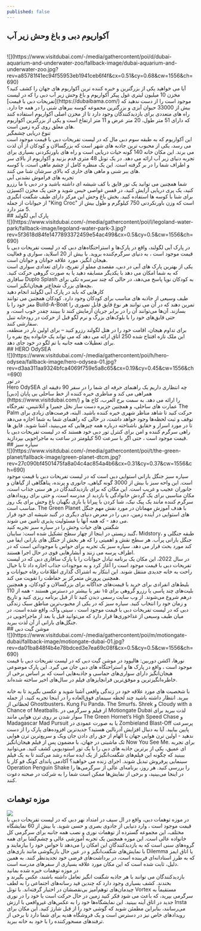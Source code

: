 ```yaml
---
published: false
---
```

## آکواریوم دبی و باغ وحش زیر آب<br>
<br>
![](https://www.visitdubai.com/-/media/gathercontent/poi/d/dubai-aquarium-and-underwater-zoo/fallback-image/dubai-aquarium-and-underwater-zoo.jpg?rev=a85781f41ec94f55953eb1941ceb6f4f&cx=0.51&cy=0.68&cw=1556&ch=690)
<br>
آیا می خواهید یکی از بزرگترین و خیره کننده ترین آکواریوم های جهان را کشف کنید؟ مخزن 10 میلیون لیتری غول پیکر آکواریوم و باغ وحش زیر آب  دبی را که در لیست [تفریحات دبی با قیمت](https://dubaibama.com/) موجود است را از دست ندهید که بیش از 33000 حیوان آبزی و بزرگترین مجموعه کوسه ببرهای شنی را در همه جا دارد. راه های متعددی برای بازدیدکنندگان وجود دارد تا از مخزن اصلی آکواریوم استفاده کنند که دارای 51 متر طول، 20 متر عرض و 11 متر ارتفاع است و یکی از بزرگترین آکواریوم های معلق روی کره زمین است.<br>
تنوع دریایی چشمگیر<br>
این آکواریوم که به طبقه سوم دبی مال که در لیست تفریحات دبی با قیمت موجود است می رسد، یکی از محبوب ترین جاذبه های شهر است که بزرگسالان و کودکان از آن لذت می برند. این مکان خانه 140 گونه حیات دریایی است و راه های باورنکردنی بسیاری برای تجربه دنیای زیر آب ارائه می دهد. در یک تونل 48 متری قدم بزنید و آکواریوم از بالای سر و اطراف شما را در بر گرفته است. این یک منظره کامل از چشم ماهی است، با کوسه های ببر شنی و ماهی های خاری که بالای سرشان شنا می کنند.<br>
تجربه های فراموش نشدنی آبی<br>
شما همچنین می توانید یک تور قایق با کف شیشه ای داشته باشید و در دبی با ما رزرو کنید، یک پری دریایی آرایش کنید، در قفس غواصی خیس شوید و حتی یک مخزن اکسیژن برای شنا با کوسه ها استفاده کنید. بخش باغ وحش این مرکز دارای طیف شگفت انگیزی از حیوانات از جمله "King Croc" است که وزن باورنکردنی 750 کیلوگرم و طول بیش از 5 متر دارد.<br>
## پارک آبی لگولند<br>
![](https://www.visitdubai.com/-/media/gathercontent/poi/l/legoland-water-park/fallback-image/legoland-water-park-3.jpg?rev=5f3618d84fe1477893372459e54ac499&cx=0.5&cy=0.5&cw=1556&ch=690)
<br>
در پارک آبی لگولند، واقع در پارک‌ها و استراحتگاه‌های دبی که در لیست تفریحات دبی با قیمت موجود است ، به دنیای سرگرم‌کننده بروید. با بیش از 20 اسلاید، سواری و فعالیت هیجان انگیز، مورد علاقه جوانان و جوانان است.<br>
یکی از بهترین پارک های آبی در دبی، مقصدی مملو از تفریح، دارای تعدادی سواری است که به شما امکان می دهد با یکدیگر مسابقه دهید یا به صورت گروهی حرکت کنید. سافاری Duplo Splash به کودکان نوپا پاسخ می‌دهد، در حالی که چند سرسره تکی برای بچه‌های بزرگ شجاع‌تر هیجان‌انگیز است.<br>
کارهایی که باید در پارک آبی لگولند انجام دهید<br>
طیف وسیعی از جاذبه های مناسب برای کودکان وجود دارد. کودکان همچنین می توانند مغز خود را با Build-A-Boat تمرین دهند که در آن می توانند هر نوع قایق قابل تصوری را بسازند. آن‌ها می‌توانند آن را در برابر جریان آزمایش کنند تا ببینند چقدر خوب است، و حتی قایق‌های خود را با بلوک‌های بزرگ و نرم لگو قبل از حرکت در رودخانه تنبل سفارشی کنند.<br>
برای تداوم هیجان، اقامت خود را در هتل لگولند رزرو کنید – برای اولین بار در منطقه، این ملک تازه افتتاح شده 250 اتاق ارائه می دهد که می تواند یک خانواده پنج نفره را برای تعطیلات همه جانبه با تم لگو در خود جای دهد.<br>
## HERO OdySEA<br>
![](https://www.visitdubai.com/-/media/gathercontent/poi/h/hero-odysea/fallback-image/hero-odysea-01.jpg?rev=d3aa311aa9324bfca4069f759e5a8c65&cx=0.19&cy=0.45&cw=1556&ch=690)
<br>
در تور<br> Hero OdySEA چه انتظاری داریم
یک راهنمای حرفه ای شما را در سفر 90 دقیقه ای همراهی می کند و مناظری خیره کننده از خط ساحلی بی پایان [دبی](https://www.visitdubai.com/) را ارائه می دهد. به سمت برج العرب، کاخ ها و عمارت های ساحلی، و همچنین جزیره دست ساز نخل جمیرا و آتلانتیس، تفرجگاه The Palm حرکت کنید تا شاهد مناظر شهری خیره کننده باشید.
البته، فرصت‌های زیادی برای توقف و ثبت لحظه‌ها وجود خواهد داشت، در حالی که راهنمای شما به شما اجازه می‌دهد تا در مورد اسرار و حقایق ناشناخته درباره همه چیزهایی که می‌بینید، آشنا شوید. قایق ها راهی سرگرم کننده و امن برای کنترل تور دبی خود هستند که در لیست تفریحات دبی با قیمت موجود است ، حتی اگر با سرعت 50 کیلومتر در ساعت به ماجراجویی بپردازید.<br>
## سیاره سبز<br>
![](https://www.visitdubai.com/-/media/gathercontent/poi/t/the-green-planet/fallback-image/green-planet-dtcm.jpg?rev=27c090bf4501475fa8a04c4ac854a4b6&cx=0.31&cy=0.37&cw=1556&ch=690)
<br>
سیاره سبز جنگل بارانی استوایی دبی است که در لیست تفریحات دبی با قیمت موجود است. این واحه سبز با بیش از 3000 گونه گیاهی، جانوری و پرنده، پناهگاهی از گیاهان و جانوران عجیب و غریب است. این مکان که برای بازدیدکنندگان در هر سنی جذاب است، مکان مناسبی برای یک گردش خانوادگی یا بازدید از مدرسه است، و حتی برای رویدادهای سرگرم کننده مانند یک پیک نیک، شنا کردن با پیرانا یا بازی نگهبان باغ وحش برای یک روز مناسب است.
The Green Planet با هدف آموزش مهمانان در مورد نقش مهم جنگل های استوایی در آینده زمین، دبی را در معرض دنیای دیگری در گنبد شیشه ای خود قرار می دهد - که همه آنها با مسئولیت پذیری تامین می شوند.<br>
شگفتی های حیات وحش را در سیاره سبز تجربه کنید<br>
گنبد زیستی در اینجا از چهار سطح تشکیل شده است: سایبان، Midstory، طبقه جنگلی و جنگل بارانی پرآب. هر سطح نقش و اهمیتی را که هر بخش از جنگل های بارانی ایفا می کند مورد بحث قرار می دهد. سیاره سبز یک تجربه برای حواس با موجوداتی است که در اطراف پرسه می زنند و آبشارهایی قوی در حال اجرا هستند.<br>
در سال 2022، این مکان یک برنامه تبادل حیوانات را با پارک سافاری دبی که در لیست تفریحات دبی با قیمت موجود است را آغاز کرد و به موجودات جذاب اجازه داد تا با خیال راحت به خانه جدیدی منتقل شوند. این ابتکار به اشتراک گذاری اطلاعات رفاه حیوانات و همچنین پرورش متمرکز بر حفاظت را تقویت می کند.<br>
بلیط‌های انفرادی برای خرید با قیمت‌های جداگانه برای بزرگسالان و کودکان، و همچنین بلیت‌های چند پاسی یا رزرو گروهی برای ۱۵ نفر یا بیشتر در دسترس هستند - همه از 110 درهم شروع می‌شوند. از وب سایت رسمی دیدن کنید تا از قبل برنامه ریزی کنید و تاریخ و زمان خود را انتخاب کنید. سیاره سبز که در یکی از محبوب‌ترین مناطق سبک زندگی دبی که در لیست تفریحات دبی با قیمت موجود است ، سیتی واک، واقع شده است، در میان طیف وسیعی از غذاخوری‌ها قرار دارد که می‌توانید قبل یا بعد از ماجراجویی در جنگل‌های بارانی از آن لذت ببرید.<br>
## موشن گیت دبی<br>
![](https://www.visitdubai.com/-/media/gathercontent/poi/m/motiongate-dubai/fallback-image/motiongate-dubai-01.jpg?rev=da01ba848f4b4e78bdced3e7ea69c08f&cx=0.5&cy=0.5&cw=1556&ch=690)
<br>
نورها، اکشن دوربین: هالیوود در موشن گیت دبی که در لیست تفریحات دبی با قیمت موجود است ، واقع در پارک ها و استراحتگاه های دبی جان می گیرد. این پارک موضوعی هیجان‌انگیز دارای سواری‌های حماسی و جاذبه‌هایی است که بر اساس برخی از خاطره‌انگیزترین و موفق‌ترین فرانچایزهای فیلم در سال‌های اخیر ساخته شده‌اند.<br>

با شخصیت های مورد علاقه خود در زندگی واقعی آشنا شوید و عکسی بگیرید تا به خانه ببرید. انتظار داشته باشید چند لحظه سینمای فوق‌العاده را در اینجا تجربه کنید، از جمله لحظاتی از Ghostbusters، Kung Fu Panda، The Smurfs، Shrek و Cloudy with a Chance of Meatballs.
از فیلم و سرگرمی در Motiongate Dubai لذت ببرید
برای سوار شدن بر روی ترن هوایی مانند The Green Hornet’s High Speed Chase و Madagascar Mad Pursuit یا به صورت عمودی در Zombieland Blast-Off پرسرعت پایین بیایید. آیا به دنبال افزایش آدرنالین هستید؟ جدیدترین افزوده‌های پارک را از دست ندهید - اولین ترن هوایی جهان با الهام از حق رای دادن جان ویک و سریع‌ترین ترن هوایی تک ماشینی در جهان، با مضمون پس از فیلم هیجان‌انگیز Now You See Me.
برای تجربه ای عمیق، یکی از برترین جاذبه های دبی را با یک تور استودیویی کشف کنید. می‌توانید ببینید که چگونه این فیلم‌های شگفت‌انگیز از یک ایده ساده رشد می‌کنند تا به یک فیلم سینمایی پرفروش تبدیل شوند. اجرای زنده می خواهید؟ آکادمی پاندای کونگ فو کار یا Operation Penguin Shake را بررسی کنید. هر روز، برنامه‌ای عالی از سرگرمی‌ها را در اینجا می‌بینید، و برخی از نمایش‌ها ممکن است شما را به شرکت در صحنه دعوت کنند.
## موزه توهمات<br>
![](https://www.visitdubai.com/-/media/gathercontent/poi/m/museum-of-illusions/fallback-image/museum-of-illusions-03.jpg?rev=13c6aeb97d954559b9db137b3a854843&cx=0.58&cy=0.29&cw=1556&ch=690)
<br>
در موزه توهمات دبی، واقع در ال سیف در امتداد نهر دبی که در لیست تفریحات دبی با قیمت موجود است ، وارد دنیایی از جادوی بصری و حسی شوید. با بیش از 60 نمایشگاه مختلف، این مجموعه گسترده از توهمات نوری و نصب همه جانبه برای سرگرمی کل خانواده عالی است.
این موزه همچنین یک تجربه آموزشی عالی و چشم‌گشا برای همه گروه‌های سنی است که به بازدیدکنندگان این امکان را می‌دهد تا حواس خود را بیازمایند و با نمایش‌های شگفت‌انگیز و در عین حال بازیگوشی مانند بازی‌های Dilemma یا اتاق ایمز که به طرز استادانه‌ای فریبنده است، در برداشت‌های فرضی خود تجدیدنظر کنند. به همین دلیل، ثابت شده است که این مکان مورد علاقه بسیاری از سفرهای مدرسه است.<br>
در موزه توهمات خیره شده بمانید<br>
بازدیدکنندگان می توانند با هر جاذبه شگفت انگیز تعامل داشته باشند، عکس بگیرند و بخندند. کشف بسیاری وجود دارد که چندین فید رسانه‌های اجتماعی را به لطف چیدمان‌های توهم‌آمیز بی‌نقصشان در اختیار گرفته‌اند. با تونل Vortex مستقیماً به سرگرمی بپرید، که باعث می شود فکر کنید زمین در حال حرکت است یا خود را در نوری جدید در اتاق آینه ببینید.
این نمایشگاه‌ها خود را به عکس‌های غیرواقعی با ارزش Insta می‌رسانند، بنابراین مطمئن شوید که گوشی خود را از قبل شارژ کنید. این مکان برای رویدادهای خاص نیز در دسترس است و یک فروشگاه هدیه برای شما دارد تا برخی از ترفندهای مسحورکننده را با خود به خانه ببرید.


